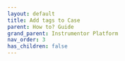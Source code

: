 ```yaml
---
layout: default
title: Add tags to Case
parent: How to? Guide
grand_parent: Instrumentor Platform
nav_order: 3
has_children: false
---
```

